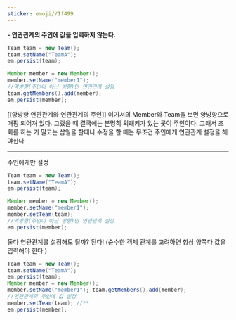 ```yaml
---
sticker: emoji//1f499
---
```

**- 연관관계의 주인에 값을 입력하지 않는다.**


```JAVA
Team team = new Team(); 
team.setName("TeamA"); 
em.persist(team); 

Member member = new Member();
member.setName("member1"); 
//역방향(주인이 아닌 방향)만 연관관계 설정 
team.getMembers().add(member); 
em.persist(member);
```
[[양방향 연관관계와 연관관계의 주인]]
여기서의 Member와 Team을 보면 양방향으로 매핑 되어져 있다. 그랬을 때
결국에는 분명히 외래키가 있는 곳이 주인이다. 그래서 조회를 하는 거 말고는 삽일을 할때나 수정을 할 때는 무조건 주인에게 연관관계 설정을 해야한다

---
주인에게만 설정
```java
Team team = new Team(); 
team.setName("TeamA"); 
em.persist(team); 

Member member = new Member();
member.setName("member1"); 
member.setTeam(team);
//역방향(주인이 아닌 방향)만 연관관계 설정 
em.persist(member);
```
둘다 연관관계를 설정해도 될까?
된다!
(순수한 객체 관계를 고려하면 항상 양쪽다 값을 입력해야 한다.)
```java
Team team = new Team(); 
team.setName("TeamA"); 
em.persist(team); 
Member member = new Member(); 
member.setName("member1"); team.getMembers().add(member); 
//연관관계의 주인에 값 설정
member.setTeam(team); //** 
em.persist(member);
```